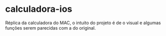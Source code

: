# calculadora-ios
Réplica da calculadora do MAC, o intuito do projeto é de o visual e algumas funções serem parecidas com a do original.
